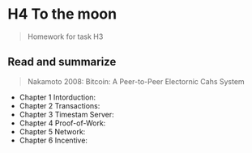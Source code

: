 # H4 To the moon
> Homework for task H3

## Read and summarize
> Nakamoto 2008: Bitcoin: A Peer-to-Peer Electornic Cahs System

* Chapter 1 Intorduction:
* Chapter 2 Transactions:
* Chapter 3 Timestam Server:
* Chapter 4 Proof-of-Work:
* Chapter 5 Network:
* Chapter 6 Incentive:
